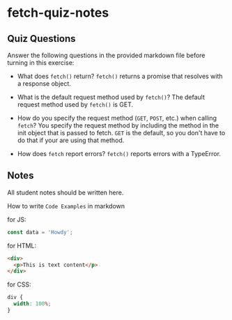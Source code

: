 # fetch-quiz-notes

## Quiz Questions

Answer the following questions in the provided markdown file before turning in this exercise:

- What does `fetch()` return?
  `fetch()` returns a promise that resolves with a response object.

- What is the default request method used by `fetch()`?
  The default request method used by `fetch()` is GET.

- How do you specify the request method (`GET`, `POST`, etc.) when calling `fetch`?
  You specify the request method by including the method in the init object that is passed to fetch. `GET` is the default, so you don't have to do that if your are using that method.

- How does `fetch` report errors?
  `fetch()` reports errors with a TypeError.

## Notes

All student notes should be written here.

How to write `Code Examples` in markdown

for JS:

```javascript
const data = 'Howdy';
```

for HTML:

```html
<div>
  <p>This is text content</p>
</div>
```

for CSS:

```css
div {
  width: 100%;
}
```
